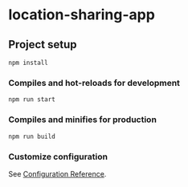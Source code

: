 # location-sharing-app

## Project setup

```
npm install
```

### Compiles and hot-reloads for development

```
npm run start
```

### Compiles and minifies for production

```
npm run build
```

### Customize configuration

See [Configuration Reference](https://cli.vuejs.org/config/).
